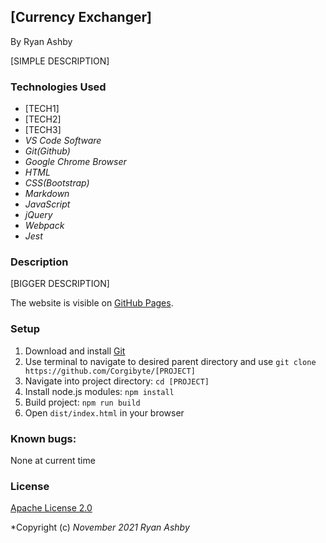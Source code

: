 ## [Currency Exchanger]

By Ryan Ashby

[SIMPLE DESCRIPTION]

### Technologies Used
* [TECH1]
* [TECH2]
* [TECH3]
* _VS Code Software_
* _Git(Github)_
* _Google Chrome Browser_
* _HTML_
* _CSS(Bootstrap)_
* _Markdown_  
* _JavaScript_
* _jQuery_
* _Webpack_
* _Jest_

### Description

[BIGGER DESCRIPTION]

The website is visible on [GitHub Pages](https://rjashby.github.io//[PROJECT]/).

### Setup
1. Download and install [Git](http://git-scm.com)
2. Use terminal to navigate to desired parent directory and use `git clone https://github.com/Corgibyte/[PROJECT]`
3. Navigate into project directory: `cd [PROJECT]`
4. Install node.js modules: `npm install`
5. Build project: `npm run build`
6. Open `dist/index.html` in your browser

### Known bugs: 
None at current time

### License

[Apache License 2.0](https://github.com/Corgibyte/number-neighborhood/blob/main/LICENSE)

*Copyright (c) _November 2021_ _Ryan Ashby_